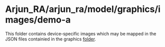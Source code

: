 # Arjun_RA/arjun_ra/model/graphics/images/demo-a

This folder contains device-specific images which may be mapped in the JSON files containied in the graphics [folder](../../graphics).